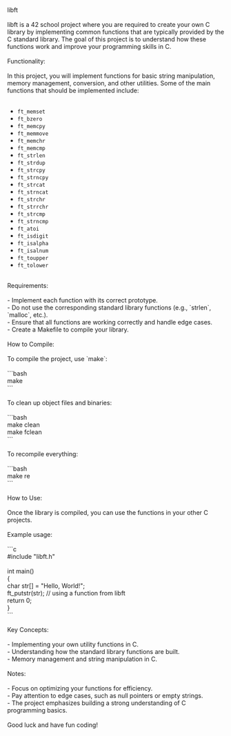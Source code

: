 libft<br>
<br>
libft is a 42 school project where you are required to create your own C library by implementing common functions that are typically provided by the C standard library. The goal of this project is to understand how these functions work and improve your programming skills in C.<br>
<br>
Functionality:<br>
<br>
In this project, you will implement functions for basic string manipulation, memory management, conversion, and other utilities. Some of the main functions that should be implemented include:<br>
<br>
- `ft_memset`<br>
- `ft_bzero`<br>
- `ft_memcpy`<br>
- `ft_memmove`<br>
- `ft_memchr`<br>
- `ft_memcmp`<br>
- `ft_strlen`<br>
- `ft_strdup`<br>
- `ft_strcpy`<br>
- `ft_strncpy`<br>
- `ft_strcat`<br>
- `ft_strncat`<br>
- `ft_strchr`<br>
- `ft_strrchr`<br>
- `ft_strcmp`<br>
- `ft_strncmp`<br>
- `ft_atoi`<br>
- `ft_isdigit`<br>
- `ft_isalpha`<br>
- `ft_isalnum`<br>
- `ft_toupper`<br>
- `ft_tolower`<br>
<br>
Requirements:<br>
<br>
- Implement each function with its correct prototype.<br>
- Do not use the corresponding standard library functions (e.g., `strlen`, `malloc`, etc.).<br>
- Ensure that all functions are working correctly and handle edge cases.<br>
- Create a Makefile to compile your library.<br>
<br>
How to Compile:<br>
<br>
To compile the project, use `make`:<br>
<br>
```bash<br>
make<br>
```<br>
<br>
To clean up object files and binaries:<br>
<br>
```bash<br>
make clean<br>
make fclean<br>
```<br>
<br>
To recompile everything:<br>
<br>
```bash<br>
make re<br>
```<br>
<br>
How to Use:<br>
<br>
Once the library is compiled, you can use the functions in your other C projects.<br>
<br>
Example usage:<br>
<br>
```c<br>
#include "libft.h"<br>
<br>
int main()<br>
{<br>
    char str[] = "Hello, World!";<br>
    ft_putstr(str);  // using a function from libft<br>
    return 0;<br>
}<br>
```<br>
<br>
Key Concepts:<br>
<br>
- Implementing your own utility functions in C.<br>
- Understanding how the standard library functions are built.<br>
- Memory management and string manipulation in C.<br>
<br>
Notes:<br>
<br>
- Focus on optimizing your functions for efficiency.<br>
- Pay attention to edge cases, such as null pointers or empty strings.<br>
- The project emphasizes building a strong understanding of C programming basics.<br>
<br>
Good luck and have fun coding!<br>
